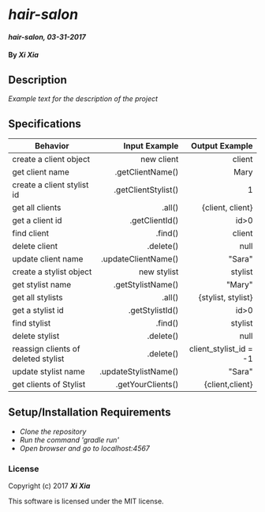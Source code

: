 # _hair-salon_

#### _hair-salon, 03-31-2017_

#### By _**Xi Xia**_

## Description
_Example text for the description of the project_


## Specifications

| Behavior                   | Input Example     | Output Example    |
| -------------------------- | -----------------:| -----------------:|
|create a client object|new client|client|
|get client name|.getClientName()|Mary|
|create a client stylist id|.getClientStylist()|1|
|get all clients|.all()|{client, client}|
|get a client  id|.getClientId()| id>0|
|find client  |.find()| client|
|delete client  |.delete()| null|
|update client name  |.updateClientName()| "Sara"|
|create a stylist object|new stylist|stylist|
|get stylist name|.getStylistName()|"Mary"|
|get all stylists|.all()|{stylist, stylist}|
|get a stylist  id|.getStylistId()| id>0|
|find stylist  |.find()| stylist|
|delete stylist  |.delete()| null|
|reassign clients of deleted stylist |.delete()| client_stylist_id = -1|
|update stylist name  |.updateStylistName()| "Sara"|
|get clients of Stylist  |.getYourClients()| {client,client}|









## Setup/Installation Requirements

* _Clone the repository_
* _Run the command 'gradle run'_
* _Open browser and go to localhost:4567_


### License

Copyright (c) 2017 **_Xi Xia_**

This software is licensed under the MIT license.
